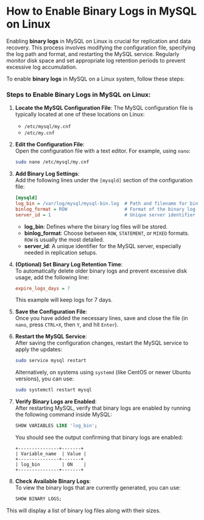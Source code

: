 
# How to Enable Binary Logs in MySQL on Linux

Enabling **binary logs** in MySQL on Linux is crucial for replication and data recovery. This process involves modifying the configuration file, specifying the log path and format, and restarting the MySQL service. Regularly monitor disk space and set appropriate log retention periods to prevent excessive log accumulation.

To enable **binary logs** in MySQL on a Linux system, follow these steps:

### Steps to Enable Binary Logs in MySQL on Linux:

1. **Locate the MySQL Configuration File**:
   The MySQL configuration file is typically located at one of these locations on Linux:
   - `/etc/mysql/my.cnf`
   - `/etc/my.cnf`

2. **Edit the Configuration File**:  
   Open the configuration file with a text editor. For example, using `nano`:

   ```bash
   sudo nano /etc/mysql/my.cnf
   ```

3. **Add Binary Log Settings**:  
   Add the following lines under the `[mysqld]` section of the configuration file:

   ```ini
   [mysqld]
   log_bin = /var/log/mysql/mysql-bin.log  # Path and filename for binary log
   binlog_format = ROW                     # Format of the binary log (ROW, STATEMENT, or MIXED)
   server_id = 1                           # Unique server identifier
   ```

   - **log_bin**: Defines where the binary log files will be stored.
   - **binlog_format**: Choose between `ROW`, `STATEMENT`, or `MIXED` formats. `ROW` is usually the most detailed.
   - **server_id**: A unique identifier for the MySQL server, especially needed in replication setups.

4. **(Optional) Set Binary Log Retention Time**:  
   To automatically delete older binary logs and prevent excessive disk usage, add the following line:

   ```ini
   expire_logs_days = 7
   ```

   This example will keep logs for 7 days.

5. **Save the Configuration File**:  
   Once you have added the necessary lines, save and close the file (in `nano`, press `CTRL+X`, then `Y`, and hit `Enter`).

6. **Restart the MySQL Service**:  
   After saving the configuration changes, restart the MySQL service to apply the updates:

   ```bash
   sudo service mysql restart
   ```

   Alternatively, on systems using `systemd` (like CentOS or newer Ubuntu versions), you can use:

   ```bash
   sudo systemctl restart mysql
   ```

7. **Verify Binary Logs are Enabled**:  
   After restarting MySQL, verify that binary logs are enabled by running the following command inside MySQL:

   ```sql
   SHOW VARIABLES LIKE 'log_bin';
   ```

   You should see the output confirming that binary logs are enabled:

   ```
   +---------------+-------+
   | Variable_name  | Value |
   +---------------+-------+
   | log_bin        | ON    |
   +---------------+-------+
   ```

8. **Check Available Binary Logs**:  
   To view the binary logs that are currently generated, you can use:

   ```sql
   SHOW BINARY LOGS;
   ```
This will display a list of binary log files along with their sizes.
